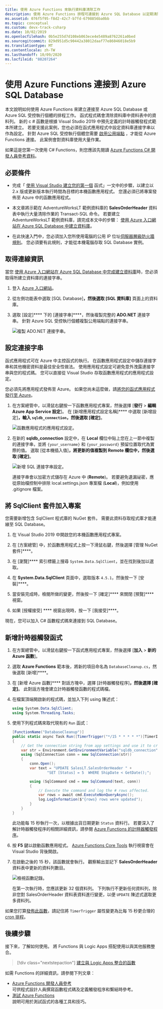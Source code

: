 ```yaml
---
title: 使用 Azure Functions 來執行資料庫清除工作
description: 使用 Azure Functions 排程可連接到 Azure SQL Database 以定期清除資料列的工作。
ms.assetid: 076f5f95-f8d2-42c7-b7fd-6798856ba0bb
ms.topic: conceptual
ms.custom: devx-track-csharp
ms.date: 10/02/2019
ms.openlocfilehash: 0b5e255d7d108eb063ece4e5489a8762261a0bed
ms.sourcegitcommit: 829d951d5c90442a38012daaf77e86046018e5b9
ms.translationtype: MT
ms.contentlocale: zh-TW
ms.lasthandoff: 10/09/2020
ms.locfileid: "88207264"
---
```

# <a name="use-azure-functions-to-connect-to-an-azure-sql-database"></a>使用 Azure Functions 連接到 Azure SQL Database

本文說明如何使用 Azure Functions 來建立連接至 Azure SQL Database 或 Azure SQL 受控執行個體的排程工作。 函式程式碼會清除資料庫中資料表中的資料列。 新的 c # 函數是根據 Visual Studio 2019 中預先定義的計時器觸發程式範本所建立。 若要支援此案例，您也必須在函式應用程式中設定資料庫連接字串以作為設定。 針對 Azure SQL 受控執行個體您需要 [啟用公用端點](../azure-sql/managed-instance/public-endpoint-configure.md) ，才能從 Azure Functions 連接。 此案例會對資料庫使用大量作業。 

如果這是您第一次使用 C# Functions，則您應該先閱讀 [Azure Functions C# 開發人員參考資料](functions-dotnet-class-library.md)。

## <a name="prerequisites"></a>必要條件

+ 完成「 [使用 Visual Studio 建立您的第一個](functions-create-your-first-function-visual-studio.md) 函式」一文中的步驟，以建立以2.x 版或更新版本執行時間為目標的本機函數應用程式。 您還必須已將專案發佈至 Azure 中的函數應用程式。

+ 本文章將示範在 AdventureWorksLT 範例資料庫的 **SalesOrderHeader** 資料表中執行大量清除作業的 Transact-SQL 命令。 若要建立 AdventureWorksLT 範例資料庫，請完成本文中的步驟： [使用 Azure 入口網站在 Azure SQL Database 中建立資料庫](../azure-sql/database/single-database-create-quickstart.md)。

+ 在此快速入門中，您必須加入您所使用電腦的公用 IP 位址[伺服器層級防火牆規則](../azure-sql/database/firewall-create-server-level-portal-quickstart.md)。 您必須要有此規則，才能從本機電腦存取 SQL Database 實例。  

## <a name="get-connection-information"></a>取得連線資訊

當您 [使用 Azure 入口網站在 Azure SQL Database 中完成建立資料庫](../azure-sql/database/single-database-create-quickstart.md)時，您必須取得所建立資料庫的連接字串。

1. 登入 [Azure 入口網站](https://portal.azure.com/)。

1. 從左側功能表中選取 [SQL Database]****，然後選取 [SQL 資料庫]**** 頁面上的資料庫。

1. 選取 [設定]**** 下的 [連接字串]****，然後複製完整的 **ADO.NET** 連接字串。 針對 Azure SQL 受控執行個體複製公用端點的連接字串。

    ![複製 ADO.NET 連接字串。](./media/functions-scenario-database-table-cleanup/adonet-connection-string.png)

## <a name="set-the-connection-string"></a>設定連接字串

函式應用程式可在 Azure 中主控函式的執行。 在函數應用程式設定中儲存連接字串和其他機密資料是最佳安全性做法。 使用應用程式設定可避免意外洩露連接字串與您的程式碼。 您可以直接從 Visual Studio 存取函數應用程式的應用程式設定。

您必須先將應用程式發佈至 Azure。 如果您尚未這麼做，請[將您的函式應用程式發行至 Azure](functions-develop-vs.md#publish-to-azure)。

1. 在方案總管中，以滑鼠右鍵按一下函數應用程式專案，然後選擇 [**發行**  >  **編輯 Azure App Service 設定**]。 在 [新增應用程式設定名稱]**** 中選取 [新增設定]****，輸入 `sqldb_connection`，然後選取 [確定]****。

    ![函數應用程式的應用程式設定。](./media/functions-scenario-database-table-cleanup/functions-app-service-add-setting.png)

1. 在新的 **sqldb_connection** 設定中，在 **Local** 欄位中貼上您在上一節中複製的連接字串，並將 `{your_username}` 和 `{your_password}` 預留位置取代為實際的值。 選取 [從本機插入值]****，將更新的值複製到 **Remote** 欄位中，然後選取 [確定]****。

    ![新增 SQL 連接字串設定。](./media/functions-scenario-database-table-cleanup/functions-app-service-settings-connection-string.png)

    連接字串會以加密方式儲存在 Azure 中 (**Remote**)。 若要避免遺漏祕密，應從原始檔控制中排除 local.settings.json 專案檔 (**Local**)，例如使用 .gitignore 檔案。

## <a name="add-the-sqlclient-package-to-the-project"></a>將 SqlClient 套件加入專案

您需要新增包含 SqlClient 程式庫的 NuGet 套件。 需要此資料存取程式庫才能連線至 SQL Database。

1. 在 Visual Studio 2019 中開啟您的本機函數應用程式專案。

1. 在 [方案總管] 中，於函數應用程式上按一下滑鼠右鍵，然後選擇 [管理 NuGet 套件]****。

1. 在 [瀏覽]**** 索引標籤上搜尋 ```System.Data.SqlClient```，並在找到後加以選取。

1. 在 **System.Data.SqlClient** 頁面中，選取版本 `4.5.1`，然後按一下 [安裝]****。

1. 當安裝完成時，檢閱所做的變更，然後按一下 [確定]**** 來關閉 [預覽]**** 視窗。

1. 如果 [授權接受] **** 視窗出現時，按一下 [我接受]****。

現在，您可以加入 C# 函數程式碼來連接到 SQL Database。

## <a name="add-a-timer-triggered-function"></a>新增計時器觸發函式

1. 在方案總管中，以滑鼠右鍵按一下函式應用程式專案，然後選擇 [**加入**  >  **新的 Azure 函數**]。

1. 選取 **Azure Functions** 範本後，將新的項目命名為 `DatabaseCleanup.cs`，然後選取 [新增]****。

1. 在 [新增 Azure 函數]**** 對話方塊中，選擇 [計時器觸發程序]****，然後選擇 [確定]****。 此對話方塊會建立計時器觸發函數的程式碼檔。

1. 在檔案頂端開啟新的程式碼，並加入下列 using 陳述式：

    ```cs
    using System.Data.SqlClient;
    using System.Threading.Tasks;
    ```

1. 使用下列程式碼來取代現有的 `Run` 函式：

    ```cs
    [FunctionName("DatabaseCleanup")]
    public static async Task Run([TimerTrigger("*/15 * * * * *")]TimerInfo myTimer, ILogger log)
    {
        // Get the connection string from app settings and use it to create a connection.
        var str = Environment.GetEnvironmentVariable("sqldb_connection");
        using (SqlConnection conn = new SqlConnection(str))
        {
            conn.Open();
            var text = "UPDATE SalesLT.SalesOrderHeader " +
                    "SET [Status] = 5  WHERE ShipDate < GetDate();";

            using (SqlCommand cmd = new SqlCommand(text, conn))
            {
                // Execute the command and log the # rows affected.
                var rows = await cmd.ExecuteNonQueryAsync();
                log.LogInformation($"{rows} rows were updated");
            }
        }
    }
    ```

    此功能每 15 秒執行一次，以根據出貨日期更新 `Status` 資料行。 若要深入了解計時器觸發程序的相關詳細資訊，請參閱 [Azure Functions 的計時器觸發程序](functions-bindings-timer.md)。

1. 按 **F5** 鍵以啟動函數應用程式。 [Azure Functions Core Tools](functions-develop-local.md) 執行視窗會在 Visual Studio 背後開啟。

1. 在啟動之後的 15 秒，該函數就會執行。 觀察輸出並記下 **SalesOrderHeader** 資料表中更新的資料列數目。

    ![檢視函數記錄。](./media/functions-scenario-database-table-cleanup/function-execution-results-log.png)

    在第一次執行時，您應該更新 32 個資料列。 下列執行不更新任何資料列，除非您對 SalesOrderHeader 資料表資料進行變更，以便 `UPDATE` 陳述式選取更多資料列。

如果您打算[發佈此函數](functions-develop-vs.md#publish-to-azure)，請記住將 `TimerTrigger` 屬性變更為比每 15 秒更合理的 [cron 排程](functions-bindings-timer.md#ncrontab-expressions)。

## <a name="next-steps"></a>後續步驟

接下來，了解如何使用。 將 Functions 與 Logic Apps 搭配使用以與其他服務整合。

> [!div class="nextstepaction"]
> [建立與 Logic Apps 整合的函數](functions-twitter-email.md)

如需 Functions 的詳細資訊，請參閱下列文章：

+ [Azure Functions 開發人員參考](functions-reference.md)  
   可供程式設計人員撰寫函數程式碼及定義觸發程序和繫結時參考。
+ [測試 Azure Functions](functions-test-a-function.md)  
  說明可用於測試函式的各種工具和技巧。  
